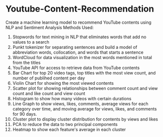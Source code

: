 # Youtube-Content-Recommendation
Create a machine learning model to recommend YouTube contents using NLP and Sentiment Analysis
Methods Used:
1. Stopwords for text mining in NLP that eliminates words that add no values to a search
2. Punkt tokenizer for separating sentences and build a model of abbreviation words, collocation, and words that starts a sentence
3. WordCloud for data visualization in the most words mentioned in total from the titles
4. YouTube API for access to retrieve data from YouTube contents
5. Bar Chart for top 20 video tags, top titles with the most view count, and number of publihed content per day
6. Violin Chart for showing the most viewed contents
7. Scatter plot for showing relationships between comment count and view count and like count and view count
8. Histogram to show how many videos with certain durations
9. Line Graph to show views, likes, comments, average views for each category over time, and moving average for views, likes, and comments for 90 days.
10. Cluster plot to display cluster distribution for contents by views and likes
11. PCA to reduce the data to two principal components
12. Heatmap to show each feature's average in each cluster

